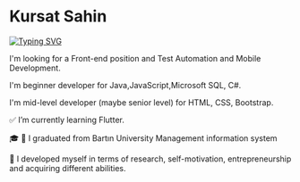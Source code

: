 # Kursat Sahin

[![Typing SVG](https://readme-typing-svg.herokuapp.com?lines=Junior+Flutter+Developer)](https://git.io/typing-svg)












I'm looking for a Front-end position and Test Automation and Mobile Development.

I'm beginner developer for Java,JavaScript,Microsoft SQL, C#.

I'm mid-level developer (maybe senior level) for HTML, CSS, Bootstrap.

✅ I’m currently learning  Flutter.

🎓 🌿 I graduated from Bartın University Management information system

💭 I developed myself in terms of research, self-motivation, entrepreneurship and acquiring different abilities.


